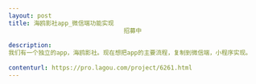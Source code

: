 ```yaml
---                
layout: post       
title: 海鸥影社app_微信端功能实现
                                招募中
           
description: 
我们有一个独立的app，海鸥影社。现在想把app的主要流程，复制到微信端，小程序实现。
     
contenturl: https://pro.lagou.com/project/6261.html      
---                 
```

